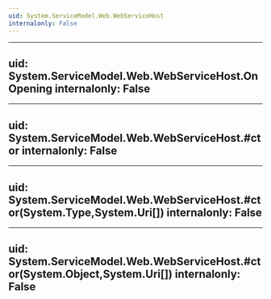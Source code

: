 ```yaml
---
uid: System.ServiceModel.Web.WebServiceHost
internalonly: False
---
```


---
uid: System.ServiceModel.Web.WebServiceHost.OnOpening
internalonly: False
---

---
uid: System.ServiceModel.Web.WebServiceHost.#ctor
internalonly: False
---

---
uid: System.ServiceModel.Web.WebServiceHost.#ctor(System.Type,System.Uri[])
internalonly: False
---

---
uid: System.ServiceModel.Web.WebServiceHost.#ctor(System.Object,System.Uri[])
internalonly: False
---
